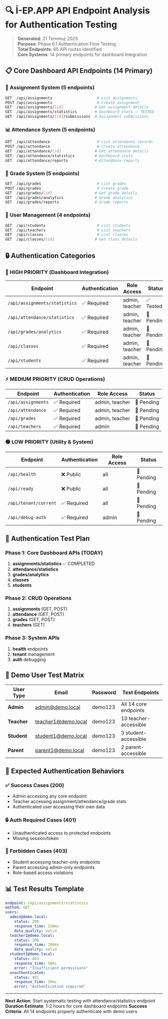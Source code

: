 # 🔍 İ-EP.APP API Endpoint Analysis for Authentication Testing

> **Generated**: 21 Temmuz 2025  
> **Purpose**: Phase 6.1 Authentication Flow Testing  
> **Total Endpoints**: 65 API routes identified  
> **Core Systems**: 14 primary endpoints for dashboard integration

## 📋 **Core Dashboard API Endpoints (14 Primary)**

### **🎯 Assignment System (5 endpoints)**
```bash
GET  /api/assignments                    # List assignments
POST /api/assignments                    # Create assignment  
GET  /api/assignments/[id]              # Get assignment details
GET  /api/assignments/statistics        # Dashboard stats ✅ TESTED
GET  /api/assignments/[id]/submissions  # Assignment submissions
```

### **📊 Attendance System (5 endpoints)**
```bash
GET  /api/attendance                     # List attendance records
POST /api/attendance                     # Create attendance  
GET  /api/attendance/[id]               # Get attendance details
GET  /api/attendance/statistics         # Dashboard stats
GET  /api/attendance/reports            # Attendance reports
```

### **📝 Grade System (5 endpoints)**
```bash
GET  /api/grades                         # List grades
POST /api/grades                         # Create grade
GET  /api/grades/[id]                   # Get grade details  
GET  /api/grades/analytics              # Grade analytics
GET  /api/grades/reports                # Grade reports
```

### **👥 User Management (4 endpoints)**
```bash
GET  /api/students                       # List students
GET  /api/teachers                       # List teachers
GET  /api/classes                        # List classes
GET  /api/classes/[id]                  # Get class details
```

## 🔒 **Authentication Categories**

### **🎯 HIGH PRIORITY (Dashboard Integration)**

| Endpoint | Authentication | Role Access | Status |
|----------|---------------|-------------|--------|
| `/api/assignments/statistics` | ✅ Required | admin, teacher | ✅ Tested |
| `/api/attendance/statistics` | ✅ Required | admin, teacher | 🔄 Pending |
| `/api/grades/analytics` | ✅ Required | admin, teacher | 🔄 Pending |
| `/api/classes` | ✅ Required | admin, teacher | 🔄 Pending |
| `/api/students` | ✅ Required | admin, teacher | 🔄 Pending |

### **⚡ MEDIUM PRIORITY (CRUD Operations)**

| Endpoint | Authentication | Role Access | Status |
|----------|---------------|-------------|--------|
| `/api/assignments` | ✅ Required | admin, teacher | 🔄 Pending |
| `/api/attendance` | ✅ Required | admin, teacher | 🔄 Pending |
| `/api/grades` | ✅ Required | admin, teacher | 🔄 Pending |
| `/api/teachers` | ✅ Required | admin | 🔄 Pending |

### **🟢 LOW PRIORITY (Utility & System)**

| Endpoint | Authentication | Role Access | Status |
|----------|---------------|-------------|--------|
| `/api/health` | ❌ Public | all | 🔄 Pending |
| `/api/ready` | ❌ Public | all | 🔄 Pending |
| `/api/tenant/current` | ✅ Required | all | 🔄 Pending |
| `/api/debug-auth` | ✅ Required | admin | 🔄 Pending |

## 🧪 **Authentication Test Plan**

### **Phase 1: Core Dashboard APIs (TODAY)**
1. **assignments/statistics** ✅ COMPLETED
2. **attendance/statistics** 
3. **grades/analytics**
4. **classes** 
5. **students**

### **Phase 2: CRUD Operations** 
1. **assignments** (GET, POST)
2. **attendance** (GET, POST) 
3. **grades** (GET, POST)
4. **teachers** (GET)

### **Phase 3: System APIs**
1. **health** endpoints
2. **tenant** management
3. **auth** debugging

## 🎯 **Demo User Test Matrix**

| User Type | Email | Password | Test Endpoints |
|-----------|-------|----------|----------------|
| **Admin** | admin@demo.local | demo123 | All 14 core endpoints |
| **Teacher** | teacher1@demo.local | demo123 | 10 teacher-accessible |  
| **Student** | student1@demo.local | demo123 | 3 student-accessible |
| **Parent** | parent1@demo.local | demo123 | 2 parent-accessible |

## 🚨 **Expected Authentication Behaviors**

### **✅ Success Cases (200)**
- Admin accessing any core endpoint
- Teacher accessing assignment/attendance/grade stats
- Authenticated user accessing their own data

### **🔒 Auth Required Cases (401)**  
- Unauthenticated access to protected endpoints
- Missing session/token

### **🚫 Forbidden Cases (403)**
- Student accessing teacher-only endpoints  
- Parent accessing admin-only endpoints
- Role-based access violations

## 📊 **Test Results Template**

```yaml
endpoint: /api/assignments/statistics
method: GET
users:
  admin@demo.local:
    status: 200
    response_time: 150ms
    data_quality: valid
  teacher1@demo.local:
    status: 200  
    response_time: 180ms
    data_quality: valid
  student1@demo.local:
    status: 403
    response_time: 50ms
    error: "Insufficient permissions"
  unauthenticated:
    status: 401
    response_time: 30ms  
    error: "Authentication required"
```

---

**Next Action**: Start systematic testing with attendance/statistics endpoint
**Duration Estimate**: 1-2 hours for core dashboard endpoints
**Success Criteria**: All 14 endpoints properly authenticate with demo users